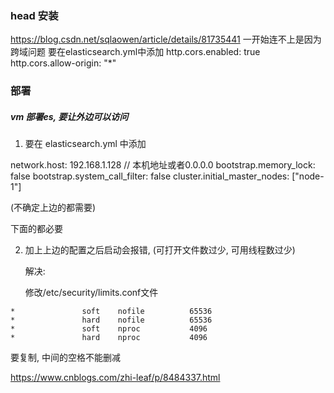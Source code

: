 ### head 安装
https://blog.csdn.net/sqlaowen/article/details/81735441 
一开始连不上是因为跨域问题
要在elasticsearch.yml中添加
http.cors.enabled: true
http.cors.allow-origin: "*"



### 部署

##### vm 部署es, 要让外边可以访问

1. 要在 elasticsearch.yml 中添加

network.host: 192.168.1.128   // 本机地址或者0.0.0.0
bootstrap.memory_lock: false
bootstrap.system_call_filter: false
cluster.initial_master_nodes: ["node-1"]

(不确定上边的都需要)


下面的都必要


2. 加上上边的配置之后启动会报错, (可打开文件数过少, 可用线程数过少)

   解决:

   修改/etc/security/limits.conf文件

```shell
*               soft    nofile          65536
*               hard    nofile          65536
*               soft    nproc           4096
*               hard    nproc           4096
```

要复制, 中间的空格不能删减

https://www.cnblogs.com/zhi-leaf/p/8484337.html